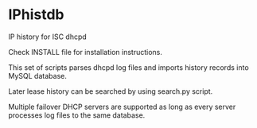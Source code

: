 IPhistdb
========

IP history for ISC dhcpd 

Check INSTALL file for installation instructions.

This set of scripts parses dhcpd log files and imports history records 
into MySQL database.

Later lease history can be searched by using search.py script.

Multiple failover DHCP servers are supported as long as every server processes
log files to the same database. 

